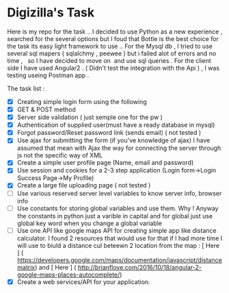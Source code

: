 # Digizilla's Task
Here is my repo for the task .. 
I decided to use Python as a new experience , searched for the several options but I foud that Bottle is the best choice for the task its easy light framework to use ..
For the Mysql db , I tried to use several sql mapers ( sqlalchmy , peewee ) but i failed alot of errors and no time ,  
so I have decided to move on  and use sql queries .
For the client side I have used Angular2 . ( Didn't test the integration with the Api ) , I was testing useing Postman app .

The task list : 
-[X] Creating simple login form using the following
-[X] GET & POST method
-[X] Server side validation ( just semple one for the pw )
-[X] Authentication of supplied user(must have a ready database in mysql)
-[X] Forgot password/Reset password link (sends email) ( not tested )
-[X] Use ajax for submitting the form (if you've knowledge of ajax)
I have assumed that mean with Ajax the way for connecting the server through js not the specific way of XML 
-[X] Create a simple user profile page (Name, email and password)
-[X] Use session and cookies for a 2-3 step application (Login form->Login Success Page->My Profile) 
-[X] Create a large file uploading page ( not tested )
-[ ] Use various reserved server level variables to know server info, browser info 
-[ ] Use constants for storing global variables and use them.
Why ! Anyway the constants in python just a varible in capital and for global just use global key word when you change a global variable
-[ ] Use one API like google maps API for creating simple app like distance calculator.
I found 2 resources that would use for that if I had more time I will use to biuld a distance cul beteewn 2 location from the map :
[ Here ] ( https://developers.google.com/maps/documentation/javascript/distancematrix) and [ Here ] ( http://brianflove.com/2016/10/18/angular-2-google-maps-places-autocomplete/)
-[X] Create a web services/API for your application.
